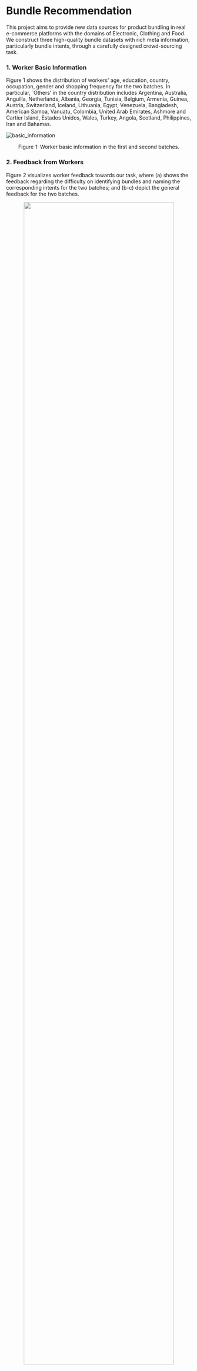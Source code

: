 # Bundle Recommendation
This project aims to provide new data sources for product bundling in real e-commerce platforms with the domains of Electronic, Clothing and Food. We construct three high-quality bundle datasets with rich meta information, particularly bundle intents, through a carefully designed crowd-sourcing task.


### 1. Worker Basic Information
Figure 1 shows the distribution of workers' age, education, country, occupation, gender and shopping frequency for the two batches. In particular, `Others' in the country distribution includes Argentina, Australia, Anguilla, Netherlands, Albania, Georgia, Tunisia, Belgium, Armenia, Guinea, Austria, Switzerland, Iceland, Lithuania, Egypt, Venezuela, Bangladesh, American Samoa, Vanuatu, Colombia, United Arab Emirates, Ashmore and Cartier Island, Estados Unidos, Wales, Turkey, Angola, Scotland, Philippines, Iran and Bahamas.


![basic_information](img/worker_basic_information.png)
<p align="center">Figure 1: Worker basic information in the first and second batches.</p>

### 2. Feedback from Workers
Figure 2 visualizes worker feedback towards our task, where (a) shows the feedback regarding the difficulty on identifying bundles and naming the corresponding intents for the two batches; and (b-c) depict the general feedback for the two batches.

<p align="center">
  <img src="img/worker_feedback.png" width="90%" height="90%">
</p>
<p align="center">Figure 2: Feedback from workers for the two batches.</p>


### 3. Parameter Tuning and Settings for Bundle Detection
A grid search in {0.0001, 0.001, 0.01} is applied to find out the optimal settings for *support* and *confidence*, and both are set as 0.001 across the three domains.


### 4. Parameter Tuning and Settings for Bundle Completion
The dimension *d* of item and bundle representations for all methods is 20. Grid search is adopted to find out the best settings for other key parameters. In particular, learning rate ![](https://latex.codecogs.com/svg.image?\eta)  and regularization coefficient ![](https://latex.codecogs.com/svg.image?\lambda)  are searched in {0.0001, 0.001, 0.01}; the number of neighbors *K* in ItemKNN is searched in {10, 20, 30, 50}; the weight of KL divergence ![](https://latex.codecogs.com/svg.image?\alpha) in VAE is searched in {0.001, 0.01, 0.1}; and the batch size is searched in {64, 128, 256}. The optimal parameter settings are shown in Table 1. 

&emsp;&emsp;&emsp;&emsp;&emsp;&emsp;&emsp;&emsp;Table 1: Parameter settings for bundle completion (*d=20*).

|  | Electronic | Clothing | Food |
| :------: | :------: | :------: | :------: |
| ItemKNN | ![equation](https://latex.codecogs.com/svg.image?K=10)| ![equation](https://latex.codecogs.com/svg.image?K=10) | ![equation](https://latex.codecogs.com/svg.image?K=10) |
| BPRMF | ![equation](https://latex.codecogs.com/svg.image?\eta=0.0001)<br>![equation](https://latex.codecogs.com/svg.image?\lambda=0.001)<br>![equation](https://latex.codecogs.com/svg.image?neg\\_sample=2)<br>![equation](https://latex.codecogs.com/svg.image?batch\\_size=128) | ![equation](https://latex.codecogs.com/svg.image?\eta=0.0001)<br>![equation](https://latex.codecogs.com/svg.image?\lambda=0.01)<br>![equation](https://latex.codecogs.com/svg.image?neg\\_sample=2)<br>![equation](https://latex.codecogs.com/svg.image?batch\\_size=128) | ![equation](https://latex.codecogs.com/svg.image?\eta=0.01)<br>![equation](https://latex.codecogs.com/svg.image?\lambda=0.01)<br>![equation](https://latex.codecogs.com/svg.image?neg\\_sample=2)<br>![equation](https://latex.codecogs.com/svg.image?batch\\_size=128) |
| mean-VAE | ![equation](https://latex.codecogs.com/svg.image?\eta=0.0001)<br>![equation](https://latex.codecogs.com/svg.image?\lambda=0.001)<br>![equation](https://latex.codecogs.com/svg.image?\alpha=0.01)<br>![equation](https://latex.codecogs.com/svg.image?hid\\_layers=[100,50])<br>![equation](https://latex.codecogs.com/svg.image?dropout=0.5)<br>![equation](https://latex.codecogs.com/svg.image?batch\\_size=64) | ![equation](https://latex.codecogs.com/svg.image?\eta=0.0001)<br>![equation](https://latex.codecogs.com/svg.image?\lambda=0.0001)<br>![equation](https://latex.codecogs.com/svg.image?\alpha=0.001)<br>![equation](https://latex.codecogs.com/svg.image?hid\\_layers=[100,50])<br>![equation](https://latex.codecogs.com/svg.image?dropout=0.5)<br>![equation](https://latex.codecogs.com/svg.image?batch\\_size=128) | ![equation](https://latex.codecogs.com/svg.image?\eta=0.0001)<br>![equation](https://latex.codecogs.com/svg.image?\lambda=0.001)<br>![equation](https://latex.codecogs.com/svg.image?\alpha=0.001)<br>![equation](https://latex.codecogs.com/svg.image?hid\\_layers=[100,50])<br>![equation](https://latex.codecogs.com/svg.image?dropout=0.5)<br>![equation](https://latex.codecogs.com/svg.image?batch\\_size=64) |
| concat-VAE | ![equation](https://latex.codecogs.com/svg.image?\eta=0.0001)<br>![equation](https://latex.codecogs.com/svg.image?\lambda=0.01)<br>![equation](https://latex.codecogs.com/svg.image?\alpha=0.001)<br>![equation](https://latex.codecogs.com/svg.image?hid\\_layers=[100,50])<br>![equation](https://latex.codecogs.com/svg.image?dropout=0.5)<br>![equation](https://latex.codecogs.com/svg.image?batch\\_size=128) | ![equation](https://latex.codecogs.com/svg.image?\eta=0.001)<br>![equation](https://latex.codecogs.com/svg.image?\lambda=0.001)<br>![equation](https://latex.codecogs.com/svg.image?\alpha=0.1)<br>![equation](https://latex.codecogs.com/svg.image?hid\\_layers=[100,50])<br>![equation](https://latex.codecogs.com/svg.image?dropout=0.5)<br>![equation](https://latex.codecogs.com/svg.image?batch\\_size=64) | ![equation](https://latex.codecogs.com/svg.image?\eta=0.0001)<br>![equation](https://latex.codecogs.com/svg.image?\lambda=0.0001)<br>![equation](https://latex.codecogs.com/svg.image?\alpha=0.001)<br>![equation](https://latex.codecogs.com/svg.image?hid\\_layers=[100,50])<br>![equation](https://latex.codecogs.com/svg.image?dropout=0.5)<br>![equation](https://latex.codecogs.com/svg.image?batch\\_size=64) |


### 5. Parameter Tuning and Settings for Bundle Ranking
The dimension *d* of representations is set as 20. We apply a same grid search for ![](https://latex.codecogs.com/svg.image?\eta), ![](https://latex.codecogs.com/svg.image?\lambda), ![](https://latex.codecogs.com/svg.image?K) and batch size as in bundle completion. Besides, the predictive layer *D* for AttList is searched from {20, 50, 100}; the node and message dropout rate for GCN and BGCN is searched in {0, 0.1, 0.3, 0.5}. As the training complexity for GCN and BGCN is quite high, we set the batch size as 2048 as suggested by the original paper. The optimal parameter settings are presented in Table 2. Note that the parameter settings for BGCN is the version without pre-training (i.e. ![](https://latex.codecogs.com/svg.image?BGCN_%7Bw/o%5C%20pre%7D)). 


&emsp;&emsp;&emsp;&emsp;&emsp;&emsp;&emsp;Table 2: Parameter settings for bundle ranking (*d=20*).

|  | Electronic | Clothing | Food |
| :------: | :------: | :------: | :------: |
| ItemKNN | ![equation](https://latex.codecogs.com/svg.image?K=10)| ![equation](https://latex.codecogs.com/svg.image?K=10) | ![equation](https://latex.codecogs.com/svg.image?K=10) |
| BPRMF | ![equation](https://latex.codecogs.com/svg.image?\eta=0.0001)<br>![equation](https://latex.codecogs.com/svg.image?\lambda=0.001)<br>![equation](https://latex.codecogs.com/svg.image?neg\\_sample=2)<br>![equation](https://latex.codecogs.com/svg.image?batch\\_size=128) | ![equation](https://latex.codecogs.com/svg.image?\eta=0.0001)<br>![equation](https://latex.codecogs.com/svg.image?\lambda=0.01)<br>![equation](https://latex.codecogs.com/svg.image?neg\\_sample=2)<br>![equation](https://latex.codecogs.com/svg.image?batch\\_size=128) | ![equation](https://latex.codecogs.com/svg.image?\eta=0.0001)<br>![equation](https://latex.codecogs.com/svg.image?\lambda=0.0001)<br>![equation](https://latex.codecogs.com/svg.image?neg\\_sample=2)<br>![equation](https://latex.codecogs.com/svg.image?batch\\_size=128) |
| DAM | ![equation](https://latex.codecogs.com/svg.image?\eta=0.01)<br>![equation](https://latex.codecogs.com/svg.image?neg\\_sample=1)<br>![equation](https://latex.codecogs.com/svg.image?dropout=0.5) | ![equation](https://latex.codecogs.com/svg.image?\eta=0.01)<br>![equation](https://latex.codecogs.com/svg.image?neg\\_sample=1)<br>![equation](https://latex.codecogs.com/svg.image?dropout=0.5) | ![equation](https://latex.codecogs.com/svg.image?\eta=0.01)<br>![equation](https://latex.codecogs.com/svg.image?neg\\_sample=1)<br>![equation](https://latex.codecogs.com/svg.image?dropout=0.5) |
| AttList | ![equation](https://latex.codecogs.com/svg.image?\eta=0.001)<br>![equation](https://latex.codecogs.com/svg.image?neg\\_sample=2)<br>![equation](https://latex.codecogs.com/svg.image?\\&hash;bundles/user=5)<br>![equation](https://latex.codecogs.com/svg.image?\\&hash;items/bundle=10)<br>![equation](https://latex.codecogs.com/svg.image?D=100)<br>![equation](https://latex.codecogs.com/svg.image?dropout=0.5)<br>![equation](https://latex.codecogs.com/svg.image?batch\\_size=64) | ![equation](https://latex.codecogs.com/svg.image?\eta=0.0001)<br>![equation](https://latex.codecogs.com/svg.image?neg\\_sample=2)<br>![equation](https://latex.codecogs.com/svg.image?\\&hash;bundles/user=5)<br>![equation](https://latex.codecogs.com/svg.image?\\&hash;items/bundle=10)<br>![equation](https://latex.codecogs.com/svg.image?D=50)<br>![equation](https://latex.codecogs.com/svg.image?dropout=0.5)<br>![equation](https://latex.codecogs.com/svg.image?batch\\_size=128) | ![equation](https://latex.codecogs.com/svg.image?\eta=0.001)<br>![equation](https://latex.codecogs.com/svg.image?neg\\_sample=2)<br>![equation](https://latex.codecogs.com/svg.image?\\&hash;bundles/user=5)<br>![equation](https://latex.codecogs.com/svg.image?\\&hash;items/bundle=10)<br>![equation](https://latex.codecogs.com/svg.image?D=50)<br>![equation](https://latex.codecogs.com/svg.image?dropout=0.5)<br>![equation](https://latex.codecogs.com/svg.image?batch\\_size=256) |
| GCN | ![equation](https://latex.codecogs.com/svg.image?\eta=0.01)<br>![equation](https://latex.codecogs.com/svg.image?\lambda=0.01)<br>![equation](https://latex.codecogs.com/svg.image?neg\\_sample=1)<br>![equation](https://latex.codecogs.com/svg.image?msg\\_dropout=0.3)<br>![equation](https://latex.codecogs.com/svg.image?node\\_dropout=0)<br>![equation](https://latex.codecogs.com/svg.image?prop\\_layers=2)<br>![equation](https://latex.codecogs.com/svg.image?batch\\_size=2048) | ![equation](https://latex.codecogs.com/svg.image?\eta=0.001)<br>![equation](https://latex.codecogs.com/svg.image?\lambda=0.0001)<br>![equation](https://latex.codecogs.com/svg.image?neg\\_sample=1)<br>![equation](https://latex.codecogs.com/svg.image?msg\\_dropout=0.5)<br>![equation](https://latex.codecogs.com/svg.image?node\\_dropout=0)<br>![equation](https://latex.codecogs.com/svg.image?prop\\_layers=2)<br>![equation](https://latex.codecogs.com/svg.image?batch\\_size=2048) | ![equation](https://latex.codecogs.com/svg.image?\eta=0.01)<br>![equation](https://latex.codecogs.com/svg.image?\lambda=0.0001)<br>![equation](https://latex.codecogs.com/svg.image?neg\\_sample=1)<br>![equation](https://latex.codecogs.com/svg.image?msg\\_dropout=0.5)<br>![equation](https://latex.codecogs.com/svg.image?node\\_dropout=0)<br>![equation](https://latex.codecogs.com/svg.image?prop\\_layers=2)<br>![equation](https://latex.codecogs.com/svg.image?batch\\_size=2048) |
| BGCN | ![equation](https://latex.codecogs.com/svg.image?\eta=0.001)<br>![equation](https://latex.codecogs.com/svg.image?\lambda=0.001)<br>![equation](https://latex.codecogs.com/svg.image?neg\\_sample=1)<br>![equation](https://latex.codecogs.com/svg.image?msg\\_dropout=0.1)<br>![equation](https://latex.codecogs.com/svg.image?node\\_dropout=0)<br>![equation](https://latex.codecogs.com/svg.image?prop\\_layers=2)<br>![equation](https://latex.codecogs.com/svg.image?batch\\_size=2048) | ![equation](https://latex.codecogs.com/svg.image?\eta=0.001)<br>![equation](https://latex.codecogs.com/svg.image?\lambda=0.0001)<br>![equation](https://latex.codecogs.com/svg.image?neg\\_sample=1)<br>![equation](https://latex.codecogs.com/svg.image?msg\\_dropout=0)<br>![equation](https://latex.codecogs.com/svg.image?node\\_dropout=0)<br>![equation](https://latex.codecogs.com/svg.image?prop\\_layers=2)<br>![equation](https://latex.codecogs.com/svg.image?batch\\_size=2048) | ![equation](https://latex.codecogs.com/svg.image?\eta=0.01)<br>![equation](https://latex.codecogs.com/svg.image?\lambda=0.001)<br>![equation](https://latex.codecogs.com/svg.image?neg\\_sample=1)<br>![equation](https://latex.codecogs.com/svg.image?msg\\_dropout=0.1)<br>![equation](https://latex.codecogs.com/svg.image?node\\_dropout=0.1)<br>![equation](https://latex.codecogs.com/svg.image?prop\\_layers=2)<br>![equation](https://latex.codecogs.com/svg.image?batch\\_size=2048) |


### 6. Parameter Tuning and Settings for Bundle Generation Explanation
For LSTM, BiLSTM and Transformer, learning rate ![](https://latex.codecogs.com/svg.image?\eta) is searched in {0.0001, 0.001, 0.01}; batch size is searched in {16, 32, 64}; the dimension of word embeddings is 300; the hidden size is searched in {128, 256, 512}; the number of heads in Transformer *nhead* is searched in the range of [1, 8] with a step of 1; the number of encoder/decoder layers is searched in {1, 2, 3, 4}. For pre-trained models: BertGeneration, BART-*base* and T5-*base*, learning rate ![](https://latex.codecogs.com/svg.image?\eta) is searched in {0.00002, 0.00005, 0.00007, 0.0001}; the number of epochs is searched in {3, 4, 5}; the maximum  length in encoder is set to 512, and the maximum length in decoder is set to 64. The optimal parameter settings are shown in Table 3. 

&emsp;&emsp;Table 3: Parameter settings for bundle generation explanation.

|  | All domains|
| :------: | :------: | 
| LSTM | ![equation](https://latex.codecogs.com/svg.image?\eta=0.001,batch\\_size=64,hidden\\_size=512)<br>![equation](https://latex.codecogs.com/svg.image?layers=2)| 
| BiLSTM | ![equation](https://latex.codecogs.com/svg.image?\eta=0.001,batch\\_size=64,hidden\\_size=512) <br>![equation](https://latex.codecogs.com/svg.image?layers=2)|
| Transformer| ![equation](https://latex.codecogs.com/svg.image?\eta=0.0001,batch\\_size=16,hidden\\_size=512) <br>![equation](https://latex.codecogs.com/svg.image?nhead=6,layers=3)| 
| BertGeneration | ![equation](https://latex.codecogs.com/svg.image?\eta=0.00007,batch\\_size=4,epochs=4)| 
| BART-*base* | ![equation](https://latex.codecogs.com/svg.image?\eta=0.00002,batch\\_size=4,epochs=3)| 
| T5-*base* | ![equation](https://latex.codecogs.com/svg.image?\eta=0.00007,batch\\_size=4,epochs=3)| 

### 7. Parameter Tuning and Settings for Bundle Ranking Explanation
For RM, we apply a grid search in {0.0001, 0.001, 0.01, 0.1} for *support* and *confidence*, {1, 2, 3, 4} for *lift* to find out the optimal settings. For EFM, regularization coefficient ![](https://latex.codecogs.com/svg.image?\lambda_{x}) and ![](https://latex.codecogs.com/svg.image?\lambda_{y}) are searched in the range of (0, 1] with a step of 0.1, while ![](https://latex.codecogs.com/svg.image?\lambda_{u}), ![](https://latex.codecogs.com/svg.image?\lambda_{h}) and ![](https://latex.codecogs.com/svg.image?\lambda_{v}) are searched in {0.0001, 0.001, 0.01, 0.1}; total number of factors *r* is searched from {20, 50, 100}; ratio of explicit factors ![](https://latex.codecogs.com/svg.image?r_e) is searched in a range of [0, 1] with a step of 0.1; the number of most cared features *k* in searched from [10, 100] with a step of 10. For PGPR and KGAT, we apply the same grid search for ![](https://latex.codecogs.com/svg.image?\lambda), batch size, the node and message dropout rate in bundle ranking; the dimension *d* of representations is searched in {20, 50, 100}; the action space and the weight of entropy loss for PGPR are searched in {100, 200, 300} and {0.0001, 0.001, 0.01} respectively; the sampling sizes at 3 steps ![equation](https://latex.codecogs.com/svg.image?K_1,K_2,K_3) for PGPR are searched in {20, 25, 30}, {5, 10, 15} and {1} respectively; the regularization coefficient ![](https://latex.codecogs.com/svg.image?\lambda) for KGAT is searched from {0.0001, 0.001, 0.01, 0.1}. The optimal parameter settings are shown in Table 4. 


&emsp;&emsp;&emsp;&emsp;&emsp;&emsp;&emsp;&emsp;&emsp;&emsp;&emsp;&emsp;Table 4: Parameter settings for bundle ranking explanation.

|  | Electronic | Clothing | Food |
| :------: | :------: | :------: | :------: |
| RM | ![equation](https://latex.codecogs.com/svg.image?support=0.0001)<br>![equation](https://latex.codecogs.com/svg.image?confidence=0.01)<br>![equation](https://latex.codecogs.com/svg.image?lift=3) | ![equation](https://latex.codecogs.com/svg.image?support=0.0001)<br>![equation](https://latex.codecogs.com/svg.image?confidence=0.01)<br>![equation](https://latex.codecogs.com/svg.image?lift=3) | ![equation](https://latex.codecogs.com/svg.image?support=0.0001)<br>![equation](https://latex.codecogs.com/svg.image?confidence=0.1)<br>![equation](https://latex.codecogs.com/svg.image?lift=3) |
| EFM | ![equation](https://latex.codecogs.com/svg.image?\lambda_{x}=\lambda_{y}=0.1)<br>![equation](https://latex.codecogs.com/svg.image?\lambda_{u}=\lambda_{v}=\lambda_{h}=0.001)<br>![equation](https://latex.codecogs.com/svg.image?r=100)<br>![equation](https://latex.codecogs.com/svg.image?r_e=0.2)<br>![equation](https://latex.codecogs.com/svg.image?k=30) | ![equation](https://latex.codecogs.com/svg.image?\lambda_{x}=\lambda_{y}=0.9)<br>![equation](https://latex.codecogs.com/svg.image?\lambda_{u}=\lambda_{v}=\lambda_{h}=0.001)<br>![equation](https://latex.codecogs.com/svg.image?r=100)<br>![equation](https://latex.codecogs.com/svg.image?r_e=0.4)<br>![equation](https://latex.codecogs.com/svg.image?k=30) | ![equation](https://latex.codecogs.com/svg.image?\lambda_{x}=\lambda_{y}=0.5)<br>![equation](https://latex.codecogs.com/svg.image?\lambda_{u}=\lambda_{v}=\lambda_{h}=0.0001)<br>![equation](https://latex.codecogs.com/svg.image?r=100)<br>![equation](https://latex.codecogs.com/svg.image?r_e=0.4)<br>![equation](https://latex.codecogs.com/svg.image?k=30) |
| PGPR | ![equation](https://latex.codecogs.com/svg.image?\eta=0.001)<br>![equation](https://latex.codecogs.com/svg.image?d=50)<br>![equation](https://latex.codecogs.com/svg.image?ent\\_weight=0.001)<br>![equation](https://latex.codecogs.com/svg.image?act\\_space=300)<br>![equation](https://latex.codecogs.com/svg.image?dropout=0.5)<br>![equation](https://latex.codecogs.com/svg.image?K_1=20,K_2=5,K_3=1)<br>![equation](https://latex.codecogs.com/svg.image?batch\\_size=64) | ![equation](https://latex.codecogs.com/svg.image?\eta=0.0001)<br>![equation](https://latex.codecogs.com/svg.image?d=100)<br>![equation](https://latex.codecogs.com/svg.image?ent\\_weight=0.0001)<br>![equation](https://latex.codecogs.com/svg.image?act\\_space=300)<br>![equation](https://latex.codecogs.com/svg.image?dropout=0.5)<br>![equation](https://latex.codecogs.com/svg.image?K_1=25,K_2=5,K_3=1)<br>![equation](https://latex.codecogs.com/svg.image?batch\\_size=128)  | ![equation](https://latex.codecogs.com/svg.image?\eta=0.0001)<br>![equation](https://latex.codecogs.com/svg.image?d=100)<br>![equation](https://latex.codecogs.com/svg.image?ent\\_weight=0.0001)<br>![equation](https://latex.codecogs.com/svg.image?act\\_space=200)<br>![equation](https://latex.codecogs.com/svg.image?dropout=0.5)<br>![equation](https://latex.codecogs.com/svg.image?K_1=20,K_2=5,K_3=1)<br>![equation](https://latex.codecogs.com/svg.image?batch\\_size=64)  |
| KGAT | ![equation](https://latex.codecogs.com/svg.image?\eta=0.01)<br>![equation](https://latex.codecogs.com/svg.image?\lambda=0.0001)<br>![equation](https://latex.codecogs.com/svg.image?d=50)<br>![equation](https://latex.codecogs.com/svg.image?msg\\_dropout=0.8)<br>![equation](https://latex.codecogs.com/svg.image?node\\_dropout=0)<br>![equation](https://latex.codecogs.com/svg.image?batch\\_size=64) | ![equation](https://latex.codecogs.com/svg.image?\eta=0.01)<br>![equation](https://latex.codecogs.com/svg.image?\lambda=0.0001)<br>![equation](https://latex.codecogs.com/svg.image?d=50)<br>![equation](https://latex.codecogs.com/svg.image?msg\\_dropout=0.1)<br>![equation](https://latex.codecogs.com/svg.image?node\\_dropout=0.3)<br>![equation](https://latex.codecogs.com/svg.image?batch\\_size=64) | ![equation](https://latex.codecogs.com/svg.image?\eta=0.01)<br>![equation](https://latex.codecogs.com/svg.image?\lambda=0.0001)<br>![equation](https://latex.codecogs.com/svg.image?d=50)<br>![equation](https://latex.codecogs.com/svg.image?msg\\_dropout=0.5)<br>![equation](https://latex.codecogs.com/svg.image?node\\_dropout=0.5)<br>![equation](https://latex.codecogs.com/svg.image?batch\\_size=64) |



### 8. Statistics of Datasets

&emsp;&emsp;&emsp;&emsp;&emsp;&emsp;&emsp;&emsp;Table 5: Statistics of datasets.

|      | Electronic | Clothing | Food |
|:------|:------------:|:----------:|:------:|
| #Users |    888   |   965    | 879  |
| #Items |    3499  |   4487   | 3767 |
| #Sessions | 1145  |   1181   | 1161 |
| #Bundles | 1750 | 1910 | 1784 |
| #Intents | 1422 | 1466 | 1156 |
| Average Bundle Size | 3.52 | 3.31 | 3.58 |
| #User-Item Interactions | 6165 | 6326 | 6395 |
| #User-Bundle Interactions | 1753 | 1912 | 1785 |
| Density of User-Item Interactions | 0.20% | 0.15% | 0.19% |
| Density of User-Bundle Interactions | 0.11% | 0.10% | 0.11% |

### 9. Descriptions of Data Files
Under the 'dataset' folder, there are three domains, including clothing, electronic and food. Each domain contains the following 9 data files.

<p align="center">Table 6: The descriptions of the data files.</p>

| File Name | Descriptions |
|-----------|--------------|
| user_item_pretrain.csv| This file contains the user-item interactions aiming to obtain the pre-trained item representations via BPRMF for model initialization.<br> This is a tab separated list with 3 columns: `user ID \| item ID \| timestamp \|`<!--<br>The user IDs are the ones used in the `user_bundle.csv` and `user_item.csv` data sets. The item IDs are the ones used in the `user_item.csv`, `session_item.csv` and `item_categories.csv` data sets.-->|
| user_item.csv | This file contains the user-item interactions.<br> This is a tab separated list with 3 columns: `user ID \| item ID \| timestamp \|`  |
| session_item.csv | This file contains sessions and their associated items. Each session has at least 2 items.<br> This is a tab separated list with 2 columns: `session ID \| item ID \|` <!--<br>The session IDs are the ones used in the `session_bundle.csv` and `user_session.csv` data sets.-->  |
| user_session.csv| This file contains users and their associated sessions.<br> This is a tab separated list with 3 columns: `user ID \| session ID \| timestamp \|`  |
| session_bundle.csv| This file contains sessions and their detected bundles. Each session has at least 1 bundle.<br> This is a tab separated list with 2 columns: `session ID \| bundle ID \|` <!--<br>The bundle IDs are the ones used in the `bundle_item.csv` ,`user_bundle.csv` and `bundle_intent.csv` data sets.--> <br>The session ID contained in the session_item.csv but not in session_bundle.csv indicates there is no bundle detected in this session. |
| bundle_intent.csv | This file contains bundles and their annotated intents.<br> This is a tab separated list with 2 columns: `bundle ID \| intent \|`  |
| bundle_item.csv | This file contains bundles and their associated items. Each bundle has at least 2 items.<br> This is a tab separated list with 2 columns: `bundle ID \| item ID \|` |
| user_bundle.csv | This file contains the user-bundle interactions.<br> This is a tab separated list with 3 columns: `user ID \| bundle ID \| timestamp \|`  |
| item_categories.csv| This file contains items and their affiliated categories.<br> This is a tab separated list with 2 columns: `item ID \| categories \|`  <br> The format of data in `categories` column is a list of string. |







### Acknowledgements

Our datasets are constructed on the basis of Amazon datasets (http://jmcauley.ucsd.edu/data/amazon/links.html).

All pre-trained models in bundle generation explanation are implemented based on Hugging Face (https://huggingface.co/).
